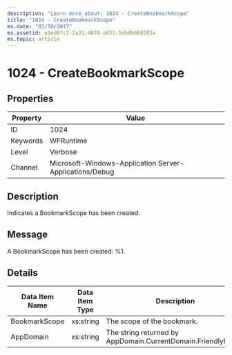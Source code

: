 ```yaml
---
description: "Learn more about: 1024 - CreateBookmarkScope"
title: "1024 - CreateBookmarkScope"
ms.date: "03/30/2017"
ms.assetid: e1ed8fc2-2a31-4878-a851-5db8b869283a
ms.topic: article
---
```

# 1024 - CreateBookmarkScope

## Properties

| Property | Value |
| - | - |
|ID|1024|  
|Keywords|WFRuntime|  
|Level|Verbose|  
|Channel|Microsoft-Windows-Application Server-Applications/Debug|  
  
## Description  

 Indicates a BookmarkScope has been created.  
  
## Message  

 A BookmarkScope has been created: %1.  
  
## Details  
  
|Data Item Name|Data Item Type|Description|  
|--------------------|--------------------|-----------------|  
|BookmarkScope|xs:string|The scope of the bookmark.|  
|AppDomain|xs:string|The string returned by AppDomain.CurrentDomain.FriendlyName.|
